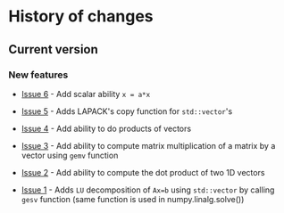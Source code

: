 # History of changes

## Current version

### New features

- [Issue 6](https://github.com/j-c-cook/LinearAlgebra/issues/6) - Add scalar ability `x = a*x` 

- [Issue 5](https://github.com/j-c-cook/LinearAlgebra/issues/5) - Adds LAPACK's copy function for 
  `std::vector`'s

- [Issue 4](https://github.com/j-c-cook/LinearAlgebra/issues/4) - Add ability to do products of vectors 

- [Issue 3](https://github.com/j-c-cook/LinearAlgebra/issues/3) - Add ability to compute matrix 
  multiplication of a matrix by a vector using `gemv` function 

- [Issue 2](https://github.com/j-c-cook/LinearAlgebra/issues/2) - Add ability to compute
  the dot product of two 1D vectors 

- [Issue 1](https://github.com/j-c-cook/LinearAlgebra/issues/1) - 
  Adds `LU` decomposition of `Ax=b` using `std::vector` by calling `gesv` function
  (same function is used in numpy.linalg.solve())

